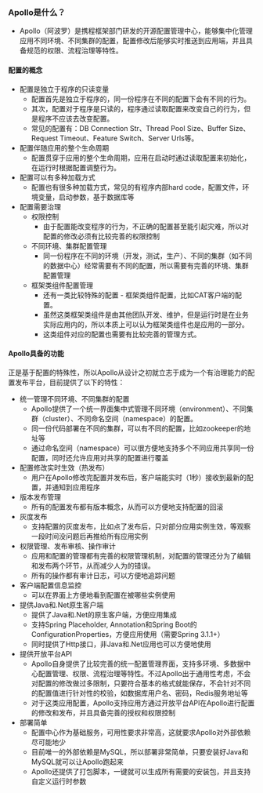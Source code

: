 ### Apollo是什么？

- Apollo（阿波罗）是携程框架部门研发的开源配置管理中心，能够集中化管理应用不同环境、不同集群的配置，配置修改后能够实时推送到应用端，并且具备规范的权限、流程治理等特性。

#### 配置的概念

- 配置是独立于程序的只读变量
  - 配置首先是独立于程序的，同一份程序在不同的配置下会有不同的行为。
  - 其次，配置对于程序是只读的，程序通过读取配置来改变自己的行为，但是程序不应该去改变配置。
  - 常见的配置有：DB Connection Str、Thread Pool Size、Buffer Size、Request Timeout、Feature Switch、Server Urls等。
- 配置伴随应用的整个生命周期
  - 配置贯穿于应用的整个生命周期，应用在启动时通过读取配置来初始化，在运行时根据配置调整行为。
- 配置可以有多种加载方式
  - 配置也有很多种加载方式，常见的有程序内部hard code，配置文件，环境变量，启动参数，基于数据库等
- 配置需要治理
  - 权限控制
    - 由于配置能改变程序的行为，不正确的配置甚至能引起灾难，所以对配置的修改必须有比较完善的权限控制
  - 不同环境、集群配置管理
    - 同一份程序在不同的环境（开发，测试，生产）、不同的集群（如不同的数据中心）经常需要有不同的配置，所以需要有完善的环境、集群配置管理
  - 框架类组件配置管理
    - 还有一类比较特殊的配置 - 框架类组件配置，比如CAT客户端的配置。
    - 虽然这类框架类组件是由其他团队开发、维护，但是运行时是在业务实际应用内的，所以本质上可以认为框架类组件也是应用的一部分。
    - 这类组件对应的配置也需要有比较完善的管理方式。

#### Apollo具备的功能

正是基于配置的特殊性，所以Apollo从设计之初就立志于成为一个有治理能力的配置发布平台，目前提供了以下的特性：

- 统一管理不同环境、不同集群的配置
  - Apollo提供了一个统一界面集中式管理不同环境（environment）、不同集群（cluster）、不同命名空间（namespace）的配置。
  - 同一份代码部署在不同的集群，可以有不同的配置，比如zookeeper的地址等
  - 通过命名空间（namespace）可以很方便地支持多个不同应用共享同一份配置，同时还允许应用对共享的配置进行覆盖
- 配置修改实时生效（热发布）
  - 用户在Apollo修改完配置并发布后，客户端能实时（1秒）接收到最新的配置，并通知到应用程序
- 版本发布管理
  - 所有的配置发布都有版本概念，从而可以方便地支持配置的回滚
- 灰度发布
  - 支持配置的灰度发布，比如点了发布后，只对部分应用实例生效，等观察一段时间没问题后再推给所有应用实例
- 权限管理、发布审核、操作审计
  - 应用和配置的管理都有完善的权限管理机制，对配置的管理还分为了编辑和发布两个环节，从而减少人为的错误。
  - 所有的操作都有审计日志，可以方便地追踪问题
- 客户端配置信息监控
  - 可以在界面上方便地看到配置在被哪些实例使用
- 提供Java和.Net原生客户端
  - 提供了Java和.Net的原生客户端，方便应用集成
  - 支持Spring Placeholder, Annotation和Spring Boot的ConfigurationProperties，方便应用使用（需要Spring 3.1.1+）
  - 同时提供了Http接口，非Java和.Net应用也可以方便地使用
- 提供开放平台API
  - Apollo自身提供了比较完善的统一配置管理界面，支持多环境、多数据中心配置管理、权限、流程治理等特性。不过Apollo出于通用性考虑，不会对配置的修改做过多限制，只要符合基本的格式就能保存，不会针对不同的配置值进行针对性的校验，如数据库用户名、密码，Redis服务地址等
  - 对于这类应用配置，Apollo支持应用方通过开放平台API在Apollo进行配置的修改和发布，并且具备完善的授权和权限控制
- 部署简单
  - 配置中心作为基础服务，可用性要求非常高，这就要求Apollo对外部依赖尽可能地少
  - 目前唯一的外部依赖是MySQL，所以部署非常简单，只要安装好Java和MySQL就可以让Apollo跑起来
  - Apollo还提供了打包脚本，一键就可以生成所有需要的安装包，并且支持自定义运行时参数
